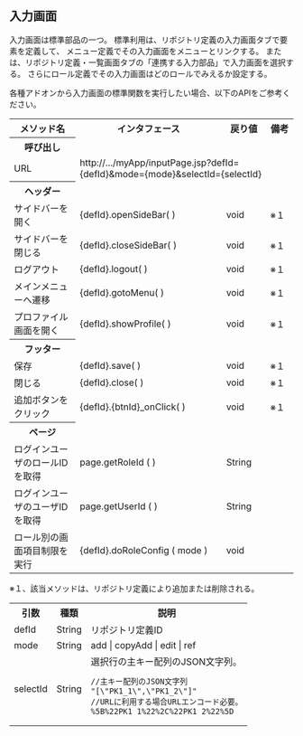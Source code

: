 ## 入力画面

入力画面は標準部品の一つ。
標準利用は、リポジトリ定義の入力画面タブで要素を定義して、
メニュー定義でその入力画面をメニューとリンクする。
または、リポジトリ定義・一覧画面タブの「連携する入力部品」で入力画面を選択する。
さらにロール定義でその入力画面はどのロールでみえるか設定する。

各種アドオンから入力画面の標準関数を実行したい場合、以下のAPIをご参考ください。

<table>
<tr><th>メソッド名</th><th>インタフェース</th><th>戻り値</th><th>備考</th></tr>
<tr><th>呼び出し</th></tr>
<tr><td>URL</td><td colspan=3>http://.../myApp/inputPage.jsp?defId={defId}&mode={mode}&selectId={selectId}</td></tr>
<tr><th>ヘッダー</th></tr>
<tr><td>サイドバーを開く</td><td>{defId}.openSideBar( )</td><td>void</td><td>※１</td></tr>
<tr><td>サイドバーを閉じる</td><td>{defId}.closeSideBar( )</td><td>void</td><td>※１</td></tr>
<tr><td>ログアウト</td><td>{defId}.logout( )</td><td>void</td><td>※１</td></tr>
<tr><td>メインメニューへ遷移</td><td>{defId}.gotoMenu( )</td><td>void</td><td>※１</td></tr>
<tr><td>プロファイル画面を開く</td><td>{defId}.showProfile( )</td><td>void</td><td>※１</td></tr>
<tr><th>フッター</th></tr>
<tr><td>保存</td><td>{defId}.save( )</td><td>void</td><td>※１</td></tr>
<tr><td>閉じる</td><td>{defId}.close( )</td><td>void</td><td>※１</td></tr>
<tr><td>追加ボタンをクリック</td><td>{defId}.{btnId}_onClick( )</td><td>void</td><td>※１</td></tr>
<tr><th>ページ</th></tr>
<tr><td>ログインユーザのロールIDを取得</td><td>page.getRoleId ( )</td><td>String</td><td></td></tr>
<tr><td>ログインユーザのユーザIDを取得</td><td>page.getUserId ( )</td><td>String</td><td></td></tr>
<tr><td>ロール別の画面項目制限を実行</td><td>{defId}.doRoleConfig ( mode )</td><td>void</td><td></td></tr>
</table>

※１、該当メソッドは、リポジトリ定義により追加または削除される。

<table>
<tr><th>引数</th><th>種類</th><th>説明</th></tr>
<tr><td>defId</td><td>String</td><td>リポジトリ定義ID</td></tr>
<tr><td>mode</td><td>String</td><td>add | copyAdd | edit | ref</td></tr>
<tr><td>selectId</td><td>String</td><td>選択行の主キー配列のJSON文字列。

```
//主キー配列のJSON文字列
"[\"PK1_1\",\"PK1_2\"]"
//URLに利用する場合URLエンコード必要。
%5B%22PK1_1%22%2C%22PK1_2%22%5D
```
</td></tr>
</table>
